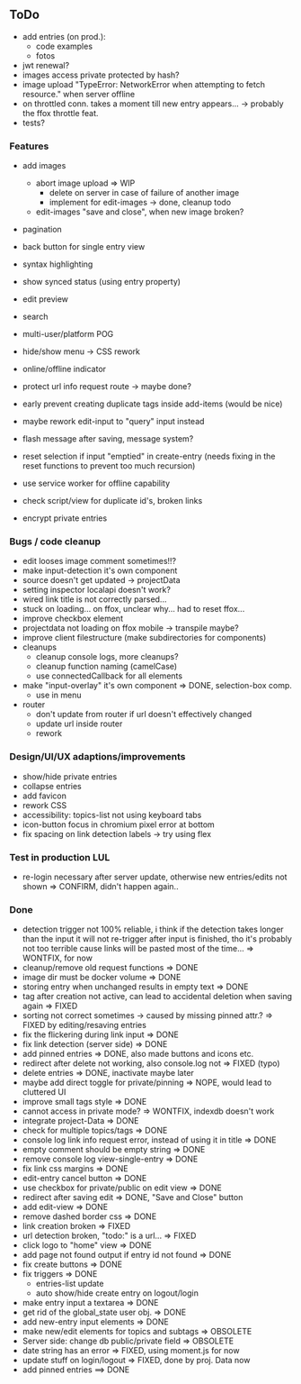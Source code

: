 ## ToDo

* add entries (on prod.):
  - code examples
  - fotos
* jwt renewal?
* images access private protected by hash?
* image upload "TypeError: NetworkError when attempting to fetch resource."
  when server offline
* on throttled conn. takes a moment till new entry appears... -> probably the
  ffox throttle feat.
* tests?

### Features

* add images
  - abort image upload => WIP
    - delete on server in case of failure of another image
    - implement for edit-images -> done, cleanup todo
  - edit-images "save and close", when new image broken?

* pagination
* back button for single entry view
* syntax highlighting
* show synced status (using entry property)
* edit preview
* search
* multi-user/platform POG
* hide/show menu -> CSS rework
* online/offline indicator
* protect url info request route -> maybe done?
* early prevent creating duplicate tags inside add-items (would be nice)
* maybe rework edit-input to "query" input instead
* flash message after saving, message system?
* reset selection if input "emptied" in create-entry
  (needs fixing in the reset functions to prevent too much recursion)
* use service worker for offline capability
* check script/view for duplicate id's, broken links
* encrypt private entries

### Bugs / code cleanup

* edit looses image comment sometimes!!?
* make input-detection it's own component
* source doesn't get updated -> projectData
* setting inspector localapi doesn't work?
* wired link title is not correctly parsed...
* stuck on loading... on ffox, unclear why... had to reset ffox...
* improve checkbox element
* projectdata not loading on ffox mobile -> transpile maybe?
* improve client filestructure (make subdirectories for components)
* cleanups
  - cleanup console logs, more cleanups?
  - cleanup function naming (camelCase)
  - use connectedCallback for all elements
* make "input-overlay" it's own component => DONE, selection-box comp.
  - use in menu
* router
  - don't update from router if url doesn't effectively changed
  - update url inside router
  - rework

### Design/UI/UX adaptions/improvements

* show/hide private entries
* collapse entries
* add favicon
* rework CSS
* accessibility: topics-list not using keyboard tabs
* icon-button focus in chromium pixel error at bottom
* fix spacing on link detection labels -> try using flex

### Test in production LUL

* re-login necessary after server update,
  otherwise new entries/edits not shown => CONFIRM, didn't happen again..

### Done

* detection trigger not 100% reliable, i think if the detection takes
  longer than the input it will not re-trigger after input is finished,
  tho it's probably not too terrible cause links will be pasted most of
  the time... => WONTFIX, for now
* cleanup/remove old request functions => DONE
* image dir must be docker volume => DONE
* storing entry when unchanged results in empty text => DONE
* tag after creation not active, can lead to accidental deletion
  when saving again => FIXED
* sorting not correct sometimes
  -> caused by missing pinned attr.?
  => FIXED by editing/resaving entries
* fix the flickering during link input => DONE
* fix link detection (server side) => DONE
* add pinned entries => DONE, also made buttons and icons etc.
* redirect after delete not working, also console.log not => FIXED (typo)
* delete entries => DONE, inactivate maybe later
* maybe add direct toggle for private/pinning => NOPE, would lead to
  cluttered UI
* improve small tags style => DONE
* cannot access in private mode? => WONTFIX, indexdb doesn't work
* integrate project-Data => DONE
* check for multiple topics/tags => DONE
* console log link info request error, instead of using it in title => DONE
* empty comment should be empty string => DONE
* remove console log view-single-entry => DONE
* fix link css margins => DONE
* edit-entry cancel button => DONE
* use checkbox for private/public on edit view => DONE
* redirect after saving edit => DONE, "Save and Close" button
* add edit-view => DONE
* remove dashed border css => DONE
* link creation broken => FIXED
* url detection broken, "todo:" is a url... => FIXED
* click logo to "home" view => DONE
* add page not found output if entry id not found => DONE
* fix create buttons => DONE
* fix triggers => DONE
  - entries-list update
  - auto show/hide create entry on logout/login
* make entry input a textarea => DONE
* get rid of the global_state user obj. => DONE
* add new-entry input elements => DONE
* make new/edit elements for topics and subtags => OBSOLETE
* Server side: change db public/private field => OBSOLETE
* date string has an error => FIXED, using moment.js for now
* update stuff on login/logout => FIXED, done by proj. Data now
* add pinned entries ==> DONE
